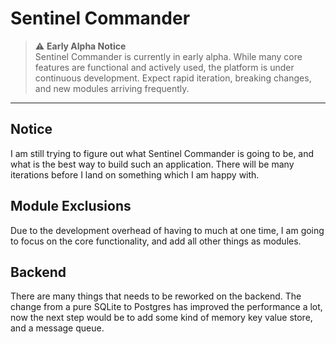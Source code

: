 # Sentinel Commander

> ⚠️ **Early Alpha Notice**  
> Sentinel Commander is currently in early alpha. While many core features are functional and actively used, the platform is under continuous development. Expect rapid iteration, breaking changes, and new modules arriving frequently.

---

## Notice
I am still trying to figure out what Sentinel Commander is going to be, and what is the best way to build such an application.
There will be many iterations before I land on something which I am happy with.

## Module Exclusions
Due to the development overhead of having to much at one time, I am going to focus on the core functionality, and add all other things as modules.

## Backend
There are many things that needs to be reworked on the backend. The change from a pure SQLite to Postgres has improved the performance a lot, 
now the next step would be to add some kind of memory key value store, and a message queue.